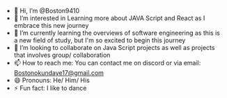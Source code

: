 - 👋 Hi, I’m @Boston9410
- 👀 I’m interested in Learning more about JAVA Script and React as I embrace this new journey
- 🌱 I’m currently learning the overviews of software engineering as this is a new field of study, but I'm so excited to begin this journey
- 💞️ I’m looking to collaborate on Java Script projects as well as projects that involves group/ collaboration
- 📫 How to reach me: You can contact me on discord or via email: Bostonokundaye17@gmail.com
- 😄 Pronouns: He/ Him/ His
- ⚡ Fun fact: I like to dance

<!---
Boston9410/Boston9410 is a ✨ special ✨ repository because its `README.md` (this file) appears on your GitHub profile.
You can click the Preview link to take a look at your changes.
--->
